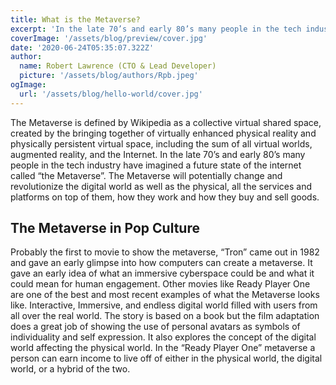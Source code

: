 ```yaml
---
title: What is the Metaverse?
excerpt: 'In the late 70’s and early 80’s many people in the tech industry have imagined a future state of the internet called “the Metaverse”.......'
coverImage: '/assets/blog/preview/cover.jpg'
date: '2020-06-24T05:35:07.322Z'
author: 
  name: Robert Lawrence (CTO & Lead Developer)
  picture: '/assets/blog/authors/Rpb.jpeg'
ogImage:
  url: '/assets/blog/hello-world/cover.jpg'
---
```


The Metaverse is defined by Wikipedia as a collective virtual shared space, created by the bringing together of virtually enhanced physical reality and physically persistent virtual space, including the sum of all virtual worlds, augmented reality, and the Internet. In the late 70’s and early 80’s many people in the tech industry have imagined a future state of the internet called “the Metaverse”. The Metaverse will potentially change and revolutionize the digital world as well as the physical, all the services and platforms on top of them, how they work and how they buy and sell goods.   
## The Metaverse in Pop Culture

Probably the first to movie to show the metaverse,  “Tron” came out in 1982  and gave an early glimpse into how computers can create a metaverse. It gave an early idea of what an immersive cyberspace could be and what it could mean for human engagement. Other movies like Ready Player One are one of the best and most recent examples of what the Metaverse looks like. Interactive, Immersive, and endless digital world filled with users from all over the real world. The story is based on a book but the film adaptation does a great job of showing the use of personal avatars as symbols of individuality and self expression. It also explores the concept of the digital world affecting the physical world. In the “Ready Player One” metaverse a person can earn income to live off of either in the physical world, the digital world, or a hybrid of the two. 

